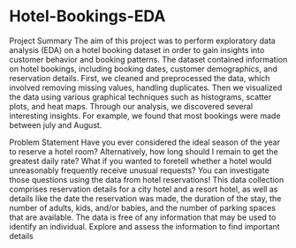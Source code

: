 # Hotel-Bookings-EDA
Project Summary
The aim of this project was to perform exploratory data analysis (EDA) on a hotel booking dataset in order to gain insights into customer behavior and booking patterns. The dataset contained information on hotel bookings, including booking dates, customer demographics, and reservation details. First, we cleaned and preprocessed the data, which involved removing missing values, handling duplicates. Then we visualized the data using various graphical techniques such as histograms, scatter plots, and heat maps. Through our analysis, we discovered several interesting insights. For example, we found that most bookings were made between july and August.


Problem Statement
Have you ever considered the ideal season of the year to reserve a hotel room? Alternatively, how long should I remain to get the greatest daily rate? What if you wanted to foretell whether a hotel would unreasonably frequently receive unusual requests? You can investigate those questions using the data from hotel reservations! This data collection comprises reservation details for a city hotel and a resort hotel, as well as details like the date the reservation was made, the duration of the stay, the number of adults, kids, and/or babies, and the number of parking spaces that are available. The data is free of any information that may be used to identify an individual. Explore and assess the information to find important details
